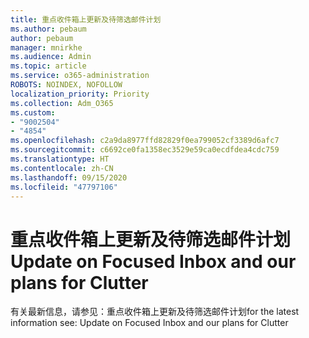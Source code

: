 ```yaml
---
title: 重点收件箱上更新及待筛选邮件计划
ms.author: pebaum
author: pebaum
manager: mnirkhe
ms.audience: Admin
ms.topic: article
ms.service: o365-administration
ROBOTS: NOINDEX, NOFOLLOW
localization_priority: Priority
ms.collection: Adm_O365
ms.custom:
- "9002504"
- "4854"
ms.openlocfilehash: c2a9da8977ffd82829f0ea799052cf3389d6afc7
ms.sourcegitcommit: c6692ce0fa1358ec3529e59ca0ecdfdea4cdc759
ms.translationtype: HT
ms.contentlocale: zh-CN
ms.lasthandoff: 09/15/2020
ms.locfileid: "47797106"
---
```

# <a name="update-on-focused-inbox-and-our-plans-for-clutter"></a><span data-ttu-id="dacc9-102">重点收件箱上更新及待筛选邮件计划</span><span class="sxs-lookup"><span data-stu-id="dacc9-102">Update on Focused Inbox and our plans for Clutter</span></span>

<span data-ttu-id="dacc9-103">有关最新信息，请参见：重点收件箱上更新及待筛选邮件计划</span><span class="sxs-lookup"><span data-stu-id="dacc9-103">for the latest information see: Update on Focused Inbox and our plans for Clutter</span></span>
